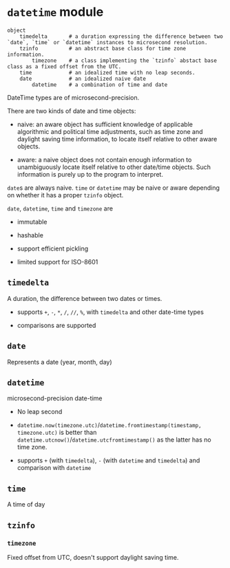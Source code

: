 # `datetime` module

```
object
    timedelta       # a duration expressing the difference between two `date`, `time` or `datetime` instances to microsecond resolution.
    tzinfo          # an abstract base class for time zone information.
        timezone    # a class implementing the `tzinfo` abstact base class as a fixed offset from the UTC.
    time            # an idealized time with no leap seconds.
    date            # an idealized naive date
        datetime    # a combination of time and date 
```

DateTime types are of microsecond-precision.

There are two kinds of date and time objects: 

- naive: an aware object has sufficient knowledge of applicable algorithmic and political time adjustments, such as time zone and daylight saving time information, to locate itself relative to other aware objects. 

- aware: a naive object does not contain enough information to unambiguously locate itself relative to other date/time objects. Such information is purely up to the program to interpret. 

`date​`s are always naive. `time` or `datetime` may be naive or aware depending on whether it has a proper `tzinfo` object.

`date`, `datetime`, `time` and `timezone` are 

- immutable

- hashable

- support efficient pickling

- limited support for ISO-8601

## `timedelta`

A duration, the difference between two dates or times.

- supports `+`, `-`, `*`, `/`, `//`, `%`, with `timedelta` and other date-time types

- comparisons are supported

## `date` 

Represents a date (year, month, day)

## `datetime`

microsecond-precision date-time

- No leap second

- `datetime.now(timezone.utc)`/`datetime.fromtimestamp(timestamp, timezone.utc)` is better than `datetime.utcnow()`/`datetime.utcfromtimestamp()` as the latter has no time zone.

- supports `+` (with `timedelta`), `-` (with `datetime` and `timedelta`) and comparison with `datetime`

## `time`

A time of day

## `tzinfo`

### `timezone`

Fixed offset from UTC, doesn't support daylight saving time.
